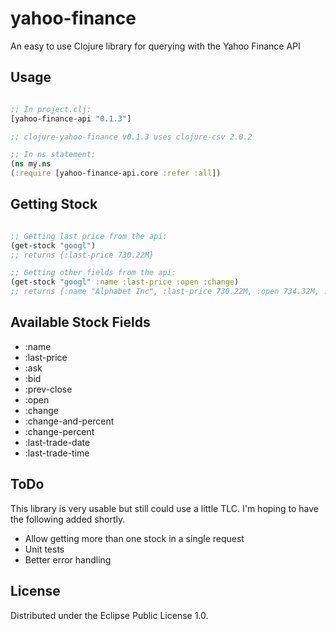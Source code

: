 # yahoo-finance

An easy to use Clojure library for querying with the Yahoo Finance API

## Usage

```clojure

;; In project.clj:
[yahoo-finance-api "0.1.3"]

;; clojure-yahoo-finance v0.1.3 uses clojure-csv 2.0.2

;; In ns statement:
(ns my.ns
(:require [yahoo-finance-api.core :refer :all])

```

## Getting Stock

```clojure

;; Getting last price from the api:
(get-stock "googl")
;; returns {:last-price 730.22M}

;; Getting other fields from the api:
(get-stock "googl" :name :last-price :open :change)
;; returns {:name "Alphabet Inc", :last-price 730.22M, :open 734.32M, :change "1.37"}

```

## Available Stock Fields

- :name
- :last-price
- :ask
- :bid
- :prev-close
- :open
- :change
- :change-and-percent
- :change-percent
- :last-trade-date
- :last-trade-time

## ToDo

This library is very usable but still could use a little TLC. I'm hoping to have the following added shortly.

- Allow getting more than one stock in a single request
- Unit tests
- Better error handling

## License

Distributed under the Eclipse Public License 1.0.
